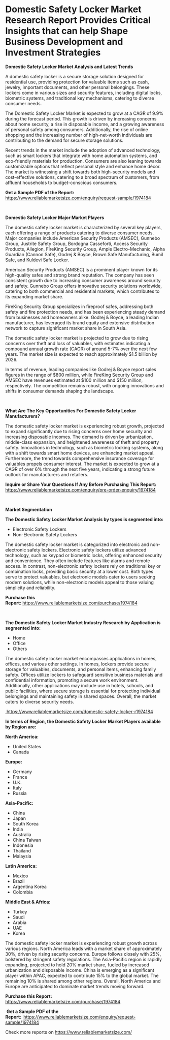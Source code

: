 <p><h1>Domestic Safety Locker Market Research Report Provides Critical Insights that can help Shape Business Development and Investment Strategies</h1></p><p><strong>Domestic Safety Locker Market Analysis and Latest Trends</strong></p>
<p><p>A domestic safety locker is a secure storage solution designed for residential use, providing protection for valuable items such as cash, jewelry, important documents, and other personal belongings. These lockers come in various sizes and security features, including digital locks, biometric systems, and traditional key mechanisms, catering to diverse consumer needs.</p><p>The Domestic Safety Locker Market is expected to grow at a CAGR of 9.9% during the forecast period. This growth is driven by increasing concerns about home security, a rise in disposable income, and a growing awareness of personal safety among consumers. Additionally, the rise of online shopping and the increasing number of high-net-worth individuals are contributing to the demand for secure storage solutions.</p><p>Recent trends in the market include the adoption of advanced technology, such as smart lockers that integrate with home automation systems, and eco-friendly materials for production. Consumers are also leaning towards customizable options that reflect personal style and enhance home décor. The market is witnessing a shift towards both high-security models and cost-effective solutions, catering to a broad spectrum of customers, from affluent households to budget-conscious consumers.</p></p>
<p><strong>Get a Sample PDF of the Report:&nbsp;</strong> <a href="https://www.reliablemarketsize.com/enquiry/request-sample/1974184?utm_campaign=2460&utm_medium=2&utm_source=Github&utm_content=ia&utm_term=06042025&utm_id=domestic-safety-locker">https://www.reliablemarketsize.com/enquiry/request-sample/1974184</a></p>
<p>&nbsp;</p>
<p><strong>Domestic Safety Locker Major Market Players</strong></p>
<p><p>The domestic safety locker market is characterized by several key players, each offering a range of products catering to diverse consumer needs. Major companies include American Security Products (AMSEC), Gunnebo Group, Justrite Safety Group, Bordogna Casseforti, Access Security Products, Allegion, FireKing Security Group, Ample Electro-Mechanic, Alpha Guardian (Cannon Safe), Godrej & Boyce, Brown Safe Manufacturing, Bumil Safe, and Kuldevi Safe Locker.</p><p>American Security Products (AMSEC) is a prominent player known for its high-quality safes and strong brand reputation. The company has seen consistent growth due to increasing consumer awareness around security and safety. Gunnebo Group offers innovative security solutions worldwide, catering to both commercial and residential markets, which contributes to its expanding market share.</p><p>FireKing Security Group specializes in fireproof safes, addressing both safety and fire protection needs, and has been experiencing steady demand from businesses and homeowners alike. Godrej & Boyce, a leading Indian manufacturer, has leveraged its brand equity and extensive distribution network to capture significant market share in South Asia. </p><p>The domestic safety locker market is projected to grow due to rising concerns over theft and loss of valuables, with estimates indicating a compound annual growth rate (CAGR) of around 5-7% over the next few years. The market size is expected to reach approximately $1.5 billion by 2026.</p><p>In terms of revenue, leading companies like Godrej & Boyce report sales figures in the range of $800 million, while FireKing Security Group and AMSEC have revenues estimated at $100 million and $150 million, respectively. The competition remains robust, with ongoing innovations and shifts in consumer demands shaping the landscape.</p></p>
<p>&nbsp;</p>
<p><strong>What Are The Key Opportunities For Domestic Safety Locker Manufacturers?</strong></p>
<p><p>The domestic safety locker market is experiencing robust growth, projected to expand significantly due to rising concerns over home security and increasing disposable incomes. The demand is driven by urbanization, middle-class expansion, and heightened awareness of theft and property safety. Innovations in technology, such as biometric locking systems, along with a shift towards smart home devices, are enhancing market appeal. Furthermore, the trend towards comprehensive insurance coverage for valuables propels consumer interest. The market is expected to grow at a CAGR of over 6% through the next five years, indicating a strong future outlook for manufacturers and retailers.</p></p>
<p><strong>Inquire or Share Your Questions If Any Before Purchasing This Report:</strong> <a href="https://www.reliablemarketsize.com/enquiry/pre-order-enquiry/1974184?utm_campaign=2460&utm_medium=2&utm_source=Github&utm_content=ia&utm_term=06042025&utm_id=domestic-safety-locker">https://www.reliablemarketsize.com/enquiry/pre-order-enquiry/1974184</a></p>
<p>&nbsp;</p>
<p><strong>Market Segmentation</strong></p>
<p><strong>The Domestic Safety Locker Market Analysis by types is segmented into:</strong></p>
<p><ul><li>Electronic Safety Lockers</li><li>Non-Electronic Safety Lockers</li></ul></p>
<p><p>The domestic safety locker market is categorized into electronic and non-electronic safety lockers. Electronic safety lockers utilize advanced technology, such as keypad or biometric locks, offering enhanced security and convenience. They often include features like alarms and remote access. In contrast, non-electronic safety lockers rely on traditional key or combination locks, providing basic security at a lower cost. Both types serve to protect valuables, but electronic models cater to users seeking modern solutions, while non-electronic models appeal to those valuing simplicity and reliability.</p></p>
<p><strong>Purchase this Report:&nbsp;</strong><a href="https://www.reliablemarketsize.com/purchase/1974184?utm_campaign=2460&utm_medium=2&utm_source=Github&utm_content=ia&utm_term=06042025&utm_id=domestic-safety-locker">https://www.reliablemarketsize.com/purchase/1974184</a></p>
<p>&nbsp;</p>
<p><strong>The Domestic Safety Locker Market Industry Research by Application is segmented into:</strong></p>
<p><ul><li>Home</li><li>Office</li><li>Others</li></ul></p>
<p><p>The domestic safety locker market encompasses applications in homes, offices, and various other settings. In homes, lockers provide secure storage for valuables, documents, and personal items, enhancing family safety. Offices utilize lockers to safeguard sensitive business materials and confidential information, promoting a secure work environment. Additionally, other applications may include use in hotels, schools, and public facilities, where secure storage is essential for protecting individual belongings and maintaining safety in shared spaces. Overall, the market caters to diverse security needs.</p></p>
<p><a href="https://www.reliablemarketsize.com/domestic-safety-locker-r1974184?utm_campaign=2460&utm_medium=2&utm_source=Github&utm_content=ia&utm_term=06042025&utm_id=domestic-safety-locker">&nbsp;https://www.reliablemarketsize.com/domestic-safety-locker-r1974184</a></p>
<p><strong>In terms of Region, the Domestic Safety Locker Market Players available by Region are:</strong></p>
<p>
    <p> <strong> North America: </strong>
        <ul>
            <li>United States</li>
            <li>Canada</li>
        </ul>
        </p> 
    <p> <strong> Europe: </strong>
        <ul>
            <li>Germany</li>
            <li>France</li>
            <li>U.K.</li>
            <li>Italy</li>
            <li>Russia</li>
        </ul>
        </p> 
    <p> <strong> Asia-Pacific: </strong>
        <ul>
            <li>China</li>
            <li>Japan</li>
            <li>South Korea</li>
            <li>India</li>
            <li>Australia</li>
            <li>China Taiwan</li>
            <li>Indonesia</li>
            <li>Thailand</li>
            <li>Malaysia</li>
        </ul>
        </p> 
    <p> <strong> Latin America: </strong>
        <ul>
            <li>Mexico</li>
            <li>Brazil</li>
            <li>Argentina Korea</li>
            <li>Colombia</li>
        </ul>
        </p> 
    <p> <strong> Middle East & Africa: </strong>
        <ul>
            <li>Turkey</li>
            <li>Saudi</li>
            <li>Arabia</li>
            <li>UAE</li>
            <li>Korea</li>
        </ul>
    </p>
    </p>
<p><p>The domestic safety locker market is experiencing robust growth across various regions. North America leads with a market share of approximately 30%, driven by rising security concerns. Europe follows closely with 25%, bolstered by stringent safety regulations. The Asia-Pacific region is rapidly expanding, projected to hold 20% market share, fueled by increased urbanization and disposable income. China is emerging as a significant player within APAC, expected to contribute 15% to the global market. The remaining 10% is shared among other regions. Overall, North America and Europe are anticipated to dominate market trends moving forward.</p></p>
<p><strong>Purchase this Report: </strong><a href="https://www.reliablemarketsize.com/purchase/1974184?utm_campaign=2460&utm_medium=2&utm_source=Github&utm_content=ia&utm_term=06042025&utm_id=domestic-safety-locker">https://www.reliablemarketsize.com/purchase/1974184</a></p>
<p>&nbsp;<strong>Get a Sample PDF of the Report:&nbsp;&nbsp;</strong><a href="https://www.reliablemarketsize.com/enquiry/request-sample/1974184?utm_campaign=2460&utm_medium=2&utm_source=Github&utm_content=ia&utm_term=06042025&utm_id=domestic-safety-locker">https://www.reliablemarketsize.com/enquiry/request-sample/1974184</a></p>
<p><strong></strong></p>
<p>Check more reports on <a href="https://www.reliablemarketsize.com/?utm_campaign=2460&utm_medium=2&utm_source=Github&utm_content=ia&utm_term=06042025&utm_id=domestic-safety-locker">https://www.reliablemarketsize.com/</a></p>